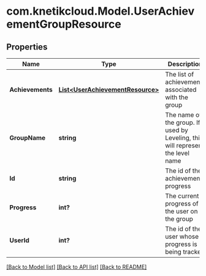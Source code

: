 # com.knetikcloud.Model.UserAchievementGroupResource
## Properties

Name | Type | Description | Notes
------------ | ------------- | ------------- | -------------
**Achievements** | [**List&lt;UserAchievementResource&gt;**](UserAchievementResource.md) | The list of achievements associated with the group | 
**GroupName** | **string** | The name of the group.  If used by Leveling, this will represent the level name | 
**Id** | **string** | The id of the achievement progress | [optional] 
**Progress** | **int?** | The current progress of the user on the group | 
**UserId** | **int?** | The id of the user whose progress is being tracked | 

[[Back to Model list]](../README.md#documentation-for-models) [[Back to API list]](../README.md#documentation-for-api-endpoints) [[Back to README]](../README.md)


